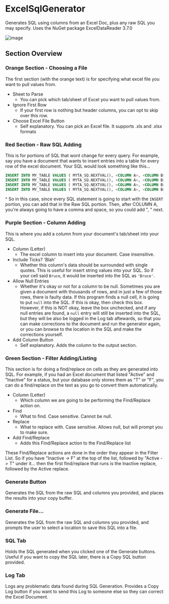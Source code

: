 # ExcelSqlGenerator
Generates SQL using columns from an Excel Doc, plus any raw SQL you may specify. Uses the NuGet package ExcelDataReader 3.7.0

![image](https://github.com/user-attachments/assets/d03d1dc7-24df-4670-a10c-7b931c9cd8c3)

## Section Overview

### Orange Section - Choosing a File
The first section (with the orange text) is for specifying what excel file you want to pull values from.

- Sheet to Parse
  - You can pick which tab/sheet of Excel you want to pull values from.
- Ignore First Row
  - If your first row is nothing but header columns, you can opt to skip over this row.
- Choose Excel File Button
  - Self explanatory. You can pick an Excel file. It supports .xls and .xlsx formats

### Red Section - Raw SQL Adding
This is for portions of SQL that wont change for every query. For example, say you have a document that wants to insert entries into a table for every row of the excel document. Your SQL would look something like this...

```sql
INSERT INTO MY_TABLE VALUES ( MYTA_SQ.NEXTVAL(), <COLUMN A>, <COLUMN B> );
INSERT INTO MY_TABLE VALUES ( MYTA_SQ.NEXTVAL(), <COLUMN A>, <COLUMN B> );
INSERT INTO MY_TABLE VALUES ( MYTA_SQ.NEXTVAL(), <COLUMN A>, <COLUMN B> );
INSERT INTO MY_TABLE VALUES ( MYTA_SQ.NEXTVAL(), <COLUMN A>, <COLUMN B> );
```

^ So in this case, since every SQL statement is going to start with the `INSERT` portion, you can add that in the Raw SQL portion. Then, after COLUMN A, you're always going to have a comma and space, so you could add ", " next.

### Purple Section - Column Adding
This is where you add a column from your document's tab/sheet into your SQL.

- Column (Letter)
  - The excel column to insert into your document. Case insensitive.
- Include Ticks? 'Blah'
  - Whether this column's data should be surrounded with single quotes. This is useful for insert string values into your SQL. So if your cell said `Bruce`, it would be inserted into the SQL as `'Bruce'`.
- Allow Null Entries
  - Whether it's okay or not for a column to be null. Sometimes you are given a document with thousands of rows, and in just a few of those rows, there is faulty data. If this program finds a null cell, it is going to put `null` into the SQL. If this is okay, then check this box. However, if this is NOT okay, leave the box unchecked, and if any null entries are found, a `null` entry will still be inserted into the SQL, but they will be also be logged in the Log tab aftewards, so that you can make corrections to the document and run the generator again, or you can browse to the location in the SQL and make the corrections yourself.
- Add Column Button
  - Self explanatory. Adds the column to the output section.

### Green Section - Filter Adding/Listing
This section is for doing a find/replace on cells as they are generated into SQL. For example, if you had an Excel document that listed "Active" and "Inactive" for a status, but your database only stores them as "T" or "F", you can do a find/replace on the text as you go to convert them automatically.

- Column (Letter)
  - Which column we are going to be performing the Find/Replace action on.
- Find
  - What to find. Case sensitive. Cannot be null.
- Replace
  - What to replace with. Case sensitive. Allows null, but will prompt you to make sure.
- Add Find/Replace
  - Adds this Find/Replace action to the Find/Replace list

These Find/Replace actions are done in the order they appear in the Filter List. So if you have "Inactive -> F" at the top of the list, followed by "Active -> T" under it... then the first find/replace that runs is the Inactive replace, followed by the Active replace.

### Generate Button
Generates the SQL from the raw SQL and columns you provided, and places the results into your copy buffer.

### Generate File...
Generates the SQL from the raw SQL and columns you provided, and prompts the user to select a location to save this SQL into a file.

### SQL Tab
Holds the SQL generated when you clicked one of the Generate buttons. Useful if you want to copy the SQL later, there is a Copy SQL button provided.

### Log Tab
Logs any problematic data found during SQL Generation. Provides a Copy Log button if you want to send this Log to someone else so they can correct the Excel Document.
